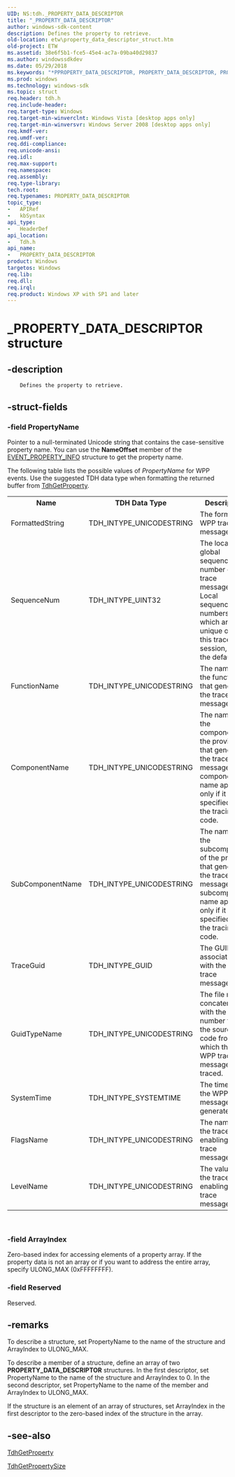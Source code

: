 ```yaml
---
UID: NS:tdh._PROPERTY_DATA_DESCRIPTOR
title: "_PROPERTY_DATA_DESCRIPTOR"
author: windows-sdk-content
description: Defines the property to retrieve.
old-location: etw\property_data_descriptor_struct.htm
old-project: ETW
ms.assetid: 38e6f5b1-fce5-45e4-ac7a-09ba40d29837
ms.author: windowssdkdev
ms.date: 05/29/2018
ms.keywords: "*PPROPERTY_DATA_DESCRIPTOR, PROPERTY_DATA_DESCRIPTOR, PROPERTY_DATA_DESCRIPTOR structure [ETW], _PROPERTY_DATA_DESCRIPTOR, etw.property_data_descriptor_struct, tdh.property_data_descriptor_struct, tdh/PROPERTY_DATA_DESCRIPTOR"
ms.prod: windows
ms.technology: windows-sdk
ms.topic: struct
req.header: tdh.h
req.include-header: 
req.target-type: Windows
req.target-min-winverclnt: Windows Vista [desktop apps only]
req.target-min-winversvr: Windows Server 2008 [desktop apps only]
req.kmdf-ver: 
req.umdf-ver: 
req.ddi-compliance: 
req.unicode-ansi: 
req.idl: 
req.max-support: 
req.namespace: 
req.assembly: 
req.type-library: 
tech.root: 
req.typenames: PROPERTY_DATA_DESCRIPTOR
topic_type:
-	APIRef
-	kbSyntax
api_type:
-	HeaderDef
api_location:
-	Tdh.h
api_name:
-	PROPERTY_DATA_DESCRIPTOR
product: Windows
targetos: Windows
req.lib: 
req.dll: 
req.irql: 
req.product: Windows XP with SP1 and later
---
```


# _PROPERTY_DATA_DESCRIPTOR structure


## -description



		Defines the property to retrieve.
		
		
	
	


## -struct-fields




### -field PropertyName

Pointer to a null-terminated Unicode string that contains the case-sensitive property name. You can use the <b>NameOffset</b> member of the <a href="https://msdn.microsoft.com/06b82b31-1f0e-45d5-88ec-9b9835af10df">EVENT_PROPERTY_INFO</a> structure to get the property name.

The following table lists the possible values of <i>PropertyName</i> for WPP events. Use the suggested TDH data type when formatting the returned buffer from <a href="https://msdn.microsoft.com/3975792e-cc24-430a-914f-420f3a5ec1d6">TdhGetProperty</a>.

<table>
<tr>
<th>Name</th>
<th>TDH Data Type</th>
<th>Description</th>
</tr>
<tr>
<td>FormattedString</td>
<td>TDH_INTYPE_UNICODESTRING</td>
<td>The formatted WPP trace message.</td>
</tr>
<tr>
<td>SequenceNum</td>
<td>TDH_INTYPE_UINT32</td>
<td>The local or global sequence number of the trace message. Local sequence numbers, which are unique only to this trace session, are the default.</td>
</tr>
<tr>
<td>FunctionName</td>
<td>TDH_INTYPE_UNICODESTRING</td>
<td>The name of the function that generated the trace message.</td>
</tr>
<tr>
<td>ComponentName</td>
<td>TDH_INTYPE_UNICODESTRING</td>
<td>The name of the component of the provider that generated the trace message. The component name appears only if it is specified in the tracing code.</td>
</tr>
<tr>
<td>SubComponentName</td>
<td>TDH_INTYPE_UNICODESTRING</td>
<td>The name of the subcomponent of the provider that generated the trace message. The subcomponent name appears only if it is specified in the tracing code.</td>
</tr>
<tr>
<td>TraceGuid</td>
<td>TDH_INTYPE_GUID</td>
<td>The GUID associated with the WPP trace message.</td>
</tr>
<tr>
<td>GuidTypeName</td>
<td>TDH_INTYPE_UNICODESTRING</td>
<td>The file name concatenated with the line number from the source code from which the WPP trace message was traced.</td>
</tr>
<tr>
<td>SystemTime</td>
<td>TDH_INTYPE_SYSTEMTIME</td>
<td>The time when the WPP trace message was generated.</td>
</tr>
<tr>
<td>FlagsName</td>
<td>TDH_INTYPE_UNICODESTRING</td>
<td>The names of the trace flags enabling the trace message.</td>
</tr>
<tr>
<td>LevelName</td>
<td>TDH_INTYPE_UNICODESTRING</td>
<td>The value of the trace level enabling the trace message.</td>
</tr>
</table>
 


### -field ArrayIndex

Zero-based index for accessing elements of a property array. If the property data is not an array or if you want to address the entire array, specify ULONG_MAX (0xFFFFFFFF).


### -field Reserved

Reserved.


## -remarks



To describe a structure, set PropertyName to the name of the structure and ArrayIndex to ULONG_MAX. 

To describe a member of a structure, define an array of two <b>PROPERTY_DATA_DESCRIPTOR</b> structures. In the first descriptor, set  PropertyName to the name of the structure and ArrayIndex to 0. In the second descriptor, set PropertyName to the name of the member and ArrayIndex to ULONG_MAX.

If the structure is an element of an array of structures, set ArrayIndex in the first descriptor to the zero-based index of the structure in the array.




## -see-also




<a href="https://msdn.microsoft.com/3975792e-cc24-430a-914f-420f3a5ec1d6">TdhGetProperty</a>



<a href="https://msdn.microsoft.com/52b034db-b08b-4c79-973f-33800ca866f5">TdhGetPropertySize</a>
 

 

